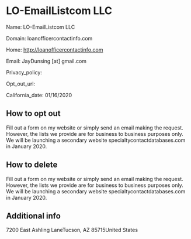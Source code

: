 
# LO-EmailListcom LLC

Name: LO-EmailListcom LLC

Domain: loanofficercontactinfo.com

Home: http://loanofficercontactinfo.com

Email: JayDunsing [at] gmail.com

Privacy_policy: 

Opt_out_url: 

California_date: 01/16/2020



## How to opt out

Fill out a form on my website or simply send an email making the request. However, the lists we provide are for business to business purposes only. We will be launching a secondary website specialtycontactdatabases.com in January 2020.

## How to delete

Fill out a form on my website or simply send an email making the request. However, the lists we provide are for business to business purposes only. We will be launching a secondary website specialtycontactdatabases.com in January 2020.

## Additional info



7200 East Ashling LaneTucson, AZ 85715United States

